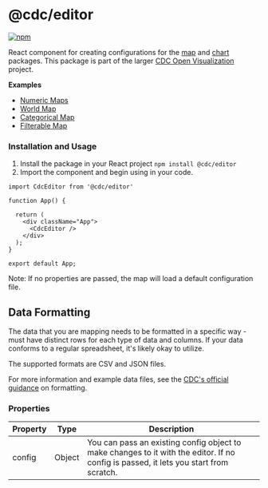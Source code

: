 # @cdc/editor

[![npm](https://img.shields.io/npm/v/@cdc/editor)](https://www.npmjs.com/package/@cdc/editor)

React component for creating configurations for the [map](https://github.com/CDCgov/cdc-open-viz/tree/main/packages/map) and [chart](https://github.com/CDCgov/cdc-open-viz/tree/main/packages/chart) packages. This package is part of the larger [CDC Open Visualization](https://github.com/CDCgov/cdc-open-viz) project.

**Examples**
* [Numeric Maps](https://www.cdc.gov/wcms/4.0/cdc-wp/data-presentation/examples/example-numeric-maps.html)
* [World Map](https://www.cdc.gov/wcms/4.0/cdc-wp/data-presentation/examples/example-world-data-map.html)
* [Categorical Map](https://www.cdc.gov/wcms/4.0/cdc-wp/data-presentation/examples/example-categorical-maps.html)
* [Filterable Map](https://www.cdc.gov/wcms/4.0/cdc-wp/data-presentation/examples/example-numeric-maps-filterable.html)

### Installation and Usage

1. Install the package in your React project `npm install @cdc/editor`
2. Import the component and begin using in your code.

```JSX
import CdcEditor from '@cdc/editor'

function App() {

  return (
    <div className="App">
      <CdcEditor />
    </div>
  );
}

export default App;
```

Note: If no properties are passed, the map will load a default configuration file.

## Data Formatting

The data that you are mapping needs to be formatted in a specific way - must have distinct rows for each type of data and columns. If your data conforms to a regular spreadsheet, it's likely okay to utilize.

The supported formats are CSV and JSON files.

For more information and example data files, see the [CDC's official guidance](https://www.cdc.gov/wcms/4.0/cdc-wp/data-presentation/instructions/data-map-instructions.html) on formatting.

### Properties

| Property          | Type     | Description                                                                                                                                                                                                                                                                             |
|-------------------|----------|-----------------------------------------------------------------------------------------------------------------------------------------------------------------------------------------------------------------------------------------------------------------------------------------|
| config            | Object   | You can pass an existing config object to make changes to it with the editor. If no config is passed, it lets you start from scratch.|                                                                                                                                                                                                        |